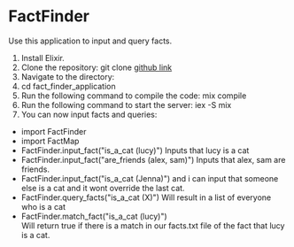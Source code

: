 # FactFinder

Use this application to input and query facts. 

1. Install Elixir.
2. Clone the repository:
git clone [github link]([https://github.com/ElisaTurner/FactFinderV2])
3. Navigate to the directory:
4. cd fact_finder_application
5. Run the following command to compile the code:
 mix compile
6. Run the following command to start the server:
iex -S mix
7. You can now input facts and queries:
- import FactFinder
- import FactMap
- FactFinder.input_fact("is_a_cat (lucy)")
    Inputs that lucy is a cat 
- FactFinder.input_fact("are_friends (alex, sam)")
    Inputs that alex, sam are friends. 
- FactFinder.input_fact("is_a_cat (Jenna)")
 and i can input that someone else is a cat and it wont override the last cat. 
- FactFinder.query_facts("is_a_cat (X)")
    Will result in a list of everyone who is a cat
- FactFinder.match_fact("is_a_cat (lucy)")    
    Will return true if there is a match in our facts.txt file of the fact that lucy is a cat. 

 


 
